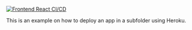 [![Frontend React CI/CD](https://github.com/bklingen-calpoly/csc307-react-with-ci-cd/actions/workflows/frontend%20React.yml/badge.svg?branch=with-subfolder)](https://github.com/bklingen-calpoly/csc307-react-with-ci-cd/actions/workflows/frontend%20React.yml)

This is an example on how to deploy an app in a subfolder using Heroku.
